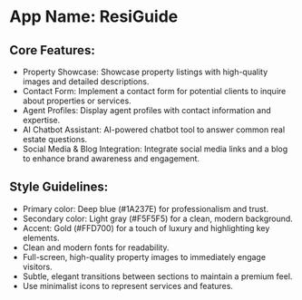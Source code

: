 # **App Name**: ResiGuide

## Core Features:

- Property Showcase: Showcase property listings with high-quality images and detailed descriptions.
- Contact Form: Implement a contact form for potential clients to inquire about properties or services.
- Agent Profiles: Display agent profiles with contact information and expertise.
- AI Chatbot Assistant: AI-powered chatbot tool to answer common real estate questions.
- Social Media & Blog Integration: Integrate social media links and a blog to enhance brand awareness and engagement.

## Style Guidelines:

- Primary color: Deep blue (#1A237E) for professionalism and trust.
- Secondary color: Light gray (#F5F5F5) for a clean, modern background.
- Accent: Gold (#FFD700) for a touch of luxury and highlighting key elements.
- Clean and modern fonts for readability.
- Full-screen, high-quality property images to immediately engage visitors.
- Subtle, elegant transitions between sections to maintain a premium feel.
- Use minimalist icons to represent services and features.